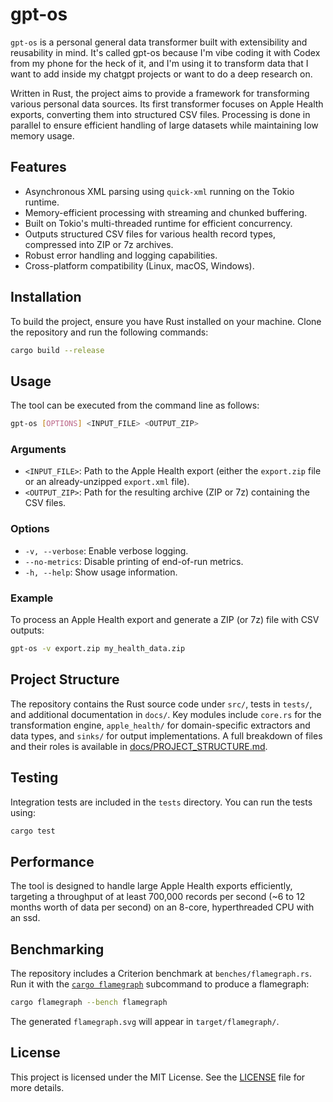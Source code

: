 # gpt-os

`gpt-os` is a personal general data transformer built with extensibility and reusability in mind. It's called gpt-os because I'm vibe coding it with Codex from my phone for the heck of it, and I'm using it to transform data that I want to add inside my chatgpt projects or want to do a deep research on.

Written in Rust, the project aims to provide a framework for transforming various personal data sources. Its first transformer focuses on Apple Health exports, converting them into structured CSV files. Processing is done in parallel to ensure efficient handling of large datasets while maintaining low memory usage.

## Features

- Asynchronous XML parsing using `quick-xml` running on the Tokio runtime.
- Memory-efficient processing with streaming and chunked buffering.
- Built on Tokio's multi-threaded runtime for efficient concurrency.
- Outputs structured CSV files for various health record types, compressed into ZIP or 7z archives.
- Robust error handling and logging capabilities.
- Cross-platform compatibility (Linux, macOS, Windows).

## Installation

To build the project, ensure you have Rust installed on your machine. Clone the repository and run the following commands:

```bash
cargo build --release
```

## Usage

The tool can be executed from the command line as follows:

```bash
gpt-os [OPTIONS] <INPUT_FILE> <OUTPUT_ZIP>
```

### Arguments

- `<INPUT_FILE>`: Path to the Apple Health export (either the `export.zip` file or an already-unzipped `export.xml` file).
- `<OUTPUT_ZIP>`: Path for the resulting archive (ZIP or 7z) containing the CSV files.

### Options

- `-v, --verbose`: Enable verbose logging.
- `--no-metrics`: Disable printing of end-of-run metrics.
- `-h, --help`: Show usage information.

### Example

To process an Apple Health export and generate a ZIP (or 7z) file with CSV outputs:

```bash
gpt-os -v export.zip my_health_data.zip
```

## Project Structure

The repository contains the Rust source code under `src/`, tests in `tests/`, and
additional documentation in `docs/`. Key modules include `core.rs` for the
transformation engine, `apple_health/` for domain-specific extractors and data
types, and `sinks/` for output implementations. A full breakdown of files and
their roles is available in [docs/PROJECT_STRUCTURE.md](docs/PROJECT_STRUCTURE.md).

## Testing

Integration tests are included in the `tests` directory. You can run the tests using:

```bash
cargo test
```

## Performance

The tool is designed to handle large Apple Health exports efficiently, targeting a throughput of at least 700,000 records per second (~6 to 12 months worth of data per second) on an 8-core, hyperthreaded CPU with an ssd.

## Benchmarking

The repository includes a Criterion benchmark at `benches/flamegraph.rs`.
Run it with the [`cargo flamegraph`](https://github.com/ferrous-systems/flamegraph) subcommand to produce a flamegraph:

```bash
cargo flamegraph --bench flamegraph
```

The generated `flamegraph.svg` will appear in `target/flamegraph/`.

## License

This project is licensed under the MIT License. See the [LICENSE](LICENSE) file for more details.

